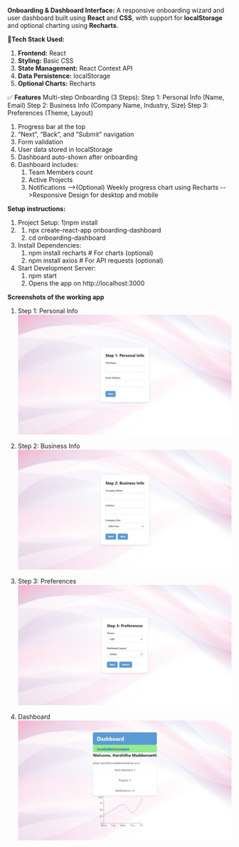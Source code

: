 **Onboarding & Dashboard Interface:**
A responsive onboarding wizard and user dashboard built using **React** and **CSS**, with support for **localStorage** and optional charting using **Recharts**.

🚀**Tech Stack Used:**
1) **Frontend:** React
2) **Styling:** Basic CSS
3) **State Management:** React Context API
4) **Data Persistence:** localStorage
5) **Optional Charts:** Recharts

✅ **Features**
Multi-step Onboarding (3 Steps):
Step 1: Personal Info (Name, Email)
Step 2: Business Info (Company Name, Industry, Size)
Step 3: Preferences (Theme, Layout)
1) Progress bar at the top
2) “Next”, “Back”, and “Submit” navigation
3) Form validation
4) User data stored in localStorage
5) Dashboard auto-shown after onboarding
6) Dashboard includes:
   1) Team Members count
   2) Active Projects
   3) Notifications
-->(Optional) Weekly progress chart using Recharts
-->Responsive Design for desktop and mobile

**Setup instructions:**
1) Project Setup:
       1)npm install  
2) 1) npx create-react-app onboarding-dashboard
   2) cd onboarding-dashboard
3) Install Dependencies:
      1) npm install recharts  # For charts (optional)
      2) npm install axios   # For API requests (optional)
4)  Start Development Server:
      1) npm start
      2) Opens the app on http://localhost:3000



**Screenshots of the working app**
1) Step 1: Personal Info 
![Step 1](https://github.com/Maddamsettiharshitha/Onboarding-Dashboard-Interface/blob/main/public/screenshots/step1.jpeg?raw=true)

2) Step 2: Business Info
![Step 1](https://github.com/Maddamsettiharshitha/Onboarding-Dashboard-Interface/blob/main/public/screenshots/step2.jpeg?raw=true)

3) Step 3: Preferences
![Step 3](https://github.com/Maddamsettiharshitha/Onboarding-Dashboard-Interface/blob/main/public/screenshots/step3.jpeg?raw=true)

4) Dashboard
![Step 4](https://github.com/Maddamsettiharshitha/Onboarding-Dashboard-Interface/blob/main/public/screenshots/Dashboard.jpeg?raw=true)
  



     

